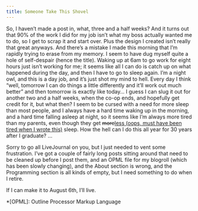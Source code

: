 ```yaml
---
title: Someone Take This Shovel
---
```

So, I haven’t made a post in, what, three and a half weeks? And it turns out that 90% of the work I did for my job isn’t what my boss actually wanted me to do, so I get to scrap it and start over. Plus the design I created isn’t really that great anyways. And there’s a mistake I made this morning that I’m rapidly trying to erase from my memory. I seem to have dug myself quite a hole of self-despair (hence the title). Waking up at 6am to go work for eight hours just isn’t working for me; it seems like all I can do is catch up on what happened during the day, and then I have to go to sleep again. I’m a night owl, and this is a day job, and it’s just shot my mind to hell. Every day I think “well, tomorrow I can do things a little differently and it’ll work out much better” and then tomorrow is exactly like today… I guess I can slug it out for another two and a half weeks, when the co-op ends, and hopefully get credit for it, but what then? I seem to be cursed with a need for more sleep than most people, and I always have a hard time waking up in the morning, and a hard time falling asleep at night, so it seems like I’m always more tired than my parents, even though they get <del>more</del><ins datetime="2004-07-27T11:10:00-05:00">less (oops, must have been tired when I wrote this)</ins> sleep. How the hell can I do this all year for 30 years after I graduate? …

Sorry to go all LiveJournal on you, but I just needed to vent some frustration. I’ve got a couple of fairly long posts sitting around that need to be cleaned up before I post them, and an OPML file for my blogroll (which has been slowly changing), and the About section is wrong, and the Programming section is all kinds of empty, but I need something to do when I retire.

If I can make it to August 6th, I’ll live.

*[OPML]: Outline Processor Markup Language